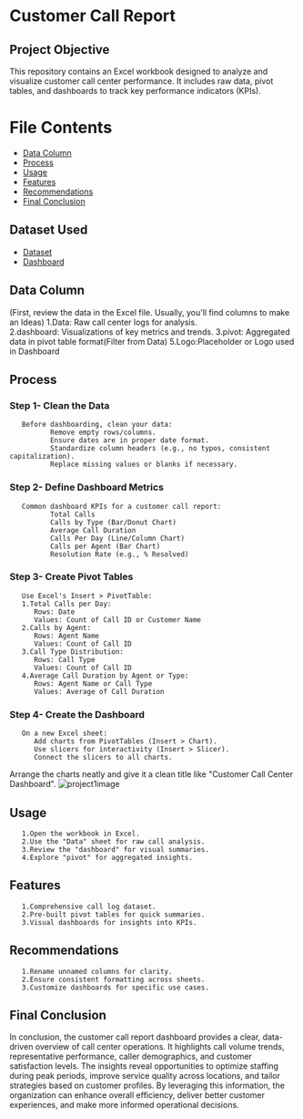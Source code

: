 # Customer Call Report

## Project Objective 
This repository contains an Excel workbook designed to analyze and visualize customer call center performance. It includes raw data, pivot tables, and dashboards to track key performance indicators (KPIs).

# File Contents
- <a  href="https://github.com/hariharanr8/Customer_call_report/blob/main/README.md#Data-Column">Data Column</a>
- <a  href="https://github.com/hariharanr8/Customer_call_report/blob/main/README.md#Process">Process</a>
- <a  href="https://github.com/hariharanr8/Customer_call_report/blob/main/README.md#Usage">Usage</a>
- <a  href="https://github.com/hariharanr8/Customer_call_report/blob/main/README.md#Features">Features</a>
- <a  href="https://github.com/hariharanr8/Customer_call_report/blob/main/README.md#Recommendations">Recommendations</a>
- <a  href="https://github.com/hariharanr8/Customer_call_report/blob/main/README.md#Final-Conclusion">Final Conclusion</a>
## Dataset Used
- <a href="https://github.com/hariharanr8/Customer_call_report/blob/main/project1(customercallreport)Data.xlsx">Dataset</a>
- <a href="https://github.com/hariharanr8/Customer_call_report/blob/main/project1(customercallreport).xlsx">Dashboard</a>
## Data Column
(First, review the data in the Excel file. Usually, you'll find columns to make an Ideas)
       1.Data: Raw call center logs for analysis.</br>
       2.dashboard: Visualizations of key metrics and trends.
       3.pivot: Aggregated data in pivot table format(Filter from Data)
       5.Logo:Placeholder or Logo used in Dashboard
## Process
### Step 1- Clean the Data
       Before dashboarding, clean your data:
              Remove empty rows/columns.
              Ensure dates are in proper date format.
              Standardize column headers (e.g., no typos, consistent capitalization).
              Replace missing values or blanks if necessary.
### Step 2- Define Dashboard Metrics
       Common dashboard KPIs for a customer call report:
              Total Calls
              Calls by Type (Bar/Donut Chart)
              Average Call Duration
              Calls Per Day (Line/Column Chart)
              Calls per Agent (Bar Chart)
              Resolution Rate (e.g., % Resolved)
### Step 3- Create Pivot Tables
       Use Excel's Insert > PivotTable:
       1.Total Calls per Day:
          Rows: Date
          Values: Count of Call ID or Customer Name
       2.Calls by Agent:
          Rows: Agent Name
          Values: Count of Call ID
       3.Call Type Distribution:
          Rows: Call Type
          Values: Count of Call ID
       4.Average Call Duration by Agent or Type:
          Rows: Agent Name or Call Type
          Values: Average of Call Duration
### Step 4- Create the Dashboard
       On a new Excel sheet:
          Add charts from PivotTables (Insert > Chart).
          Use slicers for interactivity (Insert > Slicer).
          Connect the slicers to all charts.
Arrange the charts neatly and give it a clean title like "Customer Call Center Dashboard".
![project1image](https://github.com/user-attachments/assets/eb8c792c-0de1-4c04-9dda-d8b864106815)

## Usage
       1.Open the workbook in Excel.
       2.Use the "Data" sheet for raw call analysis.
       3.Review the "dashboard" for visual summaries.
       4.Explore "pivot" for aggregated insights.

## Features
       1.Comprehensive call log dataset.
       2.Pre-built pivot tables for quick summaries.
       3.Visual dashboards for insights into KPIs.

## Recommendations
       1.Rename unnamed columns for clarity.
       2.Ensure consistent formatting across sheets.
       3.Customize dashboards for specific use cases.
## Final Conclusion
In conclusion, the customer call report dashboard provides a clear, data-driven overview of call center operations. It highlights call volume trends, representative performance, caller demographics, and customer satisfaction levels. The insights reveal opportunities to  optimize staffing during peak periods, improve service quality across locations, and tailor strategies based on customer profiles.  By leveraging this information, the organization can enhance overall efficiency,  deliver better customer experiences, and make more informed operational decisions.
